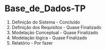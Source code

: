 # Base_de_Dados-TP

1. Definição do Sistema - Concluído
2. Definição dos Requisitos - Quase Finalizado
3. Modelação Conceptual - Quase Finalizado
4. Modelação lógica - Quase Finalizado
5. Relatório - Por fazer
